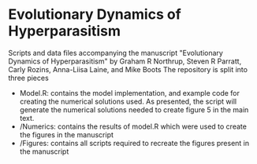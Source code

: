 # Evolutionary Dynamics of Hyperparasitism
Scripts and data files accompanying the manuscript "Evolutionary Dynamics of Hyperparasitism" by Graham R Northrup, Steven R Parratt, Carly Rozins, Anna-Liisa Laine, and Mike Boots
The repository is split into three pieces
- Model.R: contains the model implementation, and example code for creating the numerical solutions used. As presented, the script will generate the numerical solutions needed to create figure 5 in the main text.
- /Numerics: contains the results of model.R which were used to create the figures in the manuscript
- /Figures: contains all scripts required to recreate the figures present in the manuscript
